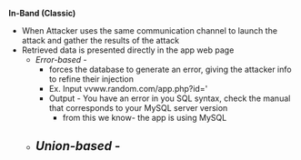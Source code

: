 **In-Band (Classic)** 
- When Attacker uses the same communication channel to launch the attack and gather the results of the attack
- Retrieved data is presented directly in the app web page
	- *Error-based* -  
		- forces the database to generate an error, giving the attacker info to refine their injection
		- Ex. Input vvww.random.com/app.php?id='
		- Output - You have an error in you SQL syntax, check the manual that corresponds to your MySQL server version
			- from this we know- the app is using MySQL
	- *Union-based* -
		- 